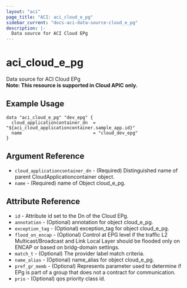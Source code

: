 ```yaml
---
layout: "aci"
page_title: "ACI: aci_cloud_e_pg"
sidebar_current: "docs-aci-data-source-cloud_e_pg"
description: |-
  Data source for ACI Cloud EPg
---
```


# aci_cloud_e_pg #
Data source for ACI Cloud EPg  
<b>Note: This resource is supported in Cloud APIC only.</b>
## Example Usage ##

```hcl
data "aci_cloud_e_pg" "dev_epg" {
  cloud_applicationcontainer_dn  = "${aci_cloud_applicationcontainer.sample_app.id}"
  name                           = "cloud_dev_epg"
}
```
## Argument Reference ##
* `cloud_applicationcontainer_dn` - (Required) Distinguished name of parent CloudApplicationcontainer object.
* `name` - (Required) name of Object cloud_e_pg.



## Attribute Reference

* `id` - Attribute id set to the Dn of the Cloud EPg.
* `annotation` - (Optional) annotation for object cloud_e_pg.
* `exception_tag` - (Optional) exception_tag for object cloud_e_pg.
* `flood_on_encap` - (Optional) Control at EPG level if the traffic L2 Multicast/Broadcast and Link Local Layer should be flooded only on ENCAP or based on bridg-domain settings.
* `match_t` - (Optional) The provider label match criteria.
* `name_alias` - (Optional) name_alias for object cloud_e_pg.
* `pref_gr_memb` - (Optional) Represents parameter used to determine if EPg is part of a group that does not a contract for communication.
* `prio` - (Optional) qos priority class id.
